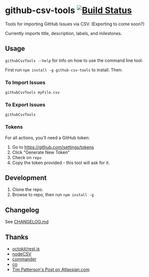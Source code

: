 # github-csv-tools [![Build Status](https://travis-ci.org/gavinr/github-csv-tools.svg?branch=master)](https://travis-ci.org/gavinr/github-csv-tools)
Tools for importing GitHub Issues via CSV. (Exporting to come soon?)

Currently imports title, description, labels, and milestones.

## Usage

`githubCsvTools --help` for info on how to use the command line tool. 

First run `npm install -g github-csv-tools` to install. Then:

### To Import Issues

`githubCsvTools myFile.csv`

### To Export Issues

`githubCsvTools`

### Tokens

For all actions, you'll need a GitHub token:

1. Go to https://github.com/settings/tokens
2. Click "Generate New Token"
3. Check on `repo`
4. Copy the token provided - this tool will ask for it.

## Development

1. Clone the repo.
2. Browse to repo, then run `npm install -g`

## Changelog

See [CHANGELOG.md](https://github.com/gavinr/github-csv-tools/blob/master/CHANGELOG.md)

## Thanks

- [octokit/rest.js](https://octokit.github.io/rest.js/)
- [nodeCSV](https://www.npmjs.com/package/csv)
- [commander](https://www.npmjs.com/package/commander)
- [co](https://www.npmjs.com/package/co)
- [Tim Patterson's Post on Atlassian.com](https://developer.atlassian.com/blog/2015/11/scripting-with-node/)
